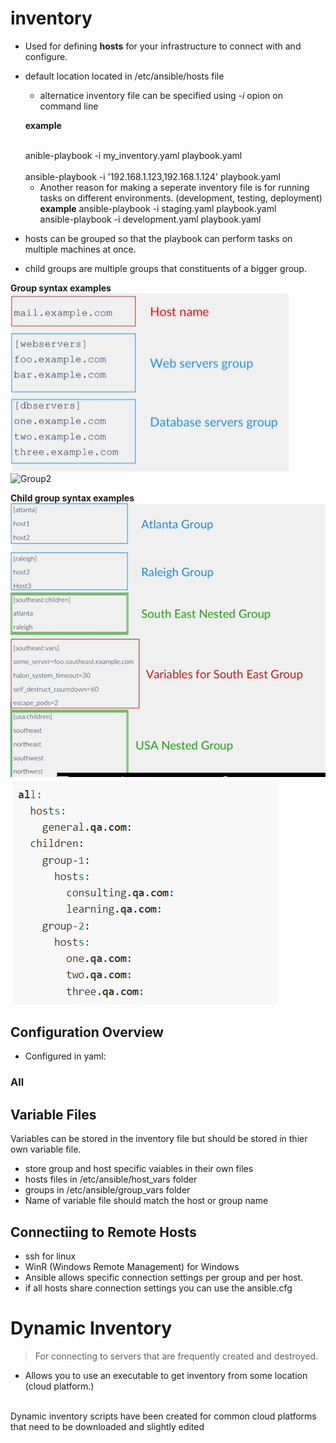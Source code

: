 # inventory 

- Used for defining **hosts** for your infrastructure to connect with and configure.
- default location located in /etc/ansible/hosts file
    - alternatice inventory file can be specified using *-i* opion on command line 

    **example**<br/>
    <!-- specify an inventory file -->
     <br/>
    anible-playbook -i my_inventory.yaml playbook.yaml<br/>
    <!--specify a list of hosts -->
    <br/>
    ansible-playbook -i '192.168.1.123,192.168.1.124' playbook.yaml<br/>

    - Another reason for making a seperate inventory file is for running tasks on different environments. (development, testing, deployment)<br/>
        **example**
        ansible-playbook -i staging.yaml playbook.yaml<br/>
        ansible-playbook -i development.yaml playbook.yaml<br/>

- hosts can be grouped so that the playbook can perform tasks on multiple machines at once.
- child groups are multiple groups that constituents of a bigger group.

**Group syntax examples**
![Group1](https://github.com/AlpaPhono/ansible_basics/blob/main/image_resources/cloudgroup.png)
![Group2](https://github.com/AlpaPhono/ansible_basics/blob/main/image_resources/comunitygroup.png)

**Child group syntax examples**
![Nested](https://github.com/AlpaPhono/ansible_basics/blob/main/image_resources/nestedgroup.png)
![Child](https://github.com/AlpaPhono/ansible_basics/blob/main/image_resources/childgroup.png)


## Configuration Overview
- Configured in yaml:
### All

## Variable Files 
Variables can be stored in the inventory file but should be stored in thier own variable file. <br/>
- store group and host specific vaiables in their own files 
- hosts files in /etc/ansible/host_vars folder
- groups in /etc/ansible/group_vars folder
- Name of variable file should match the host or group name


## Connectiing to Remote Hosts
- ssh for linux
- WinR (Windows Remote Management) for Windows
- Ansible allows specific connection settings per group and per host. 
- if all hosts share connection settings you can use the ansible.cfg



# Dynamic Inventory 
>For connecting to servers that are frequently created and destroyed.
- Allows you to use an executable to get inventory from some location (cloud platform.)
<br/>
Dynamic inventory scripts have been created for common cloud platforms that need to be downloaded and slightly edited<br/>

